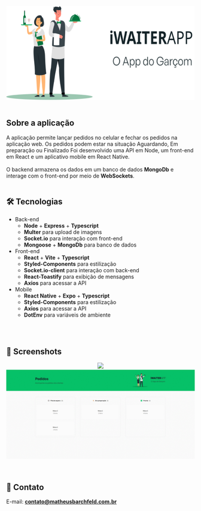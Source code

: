 <div align="center">
  <img src="https://github.com/Barchf3ld/iWaiterApp/blob/main/fe/src/assets/images/logogreen.svg" width="620" height="250"/>
</div>
<br />

## Sobre a aplicação
A aplicação permite lançar pedidos no celular e fechar os pedidos na aplicação web. Os pedidos podem estar na situação Aguardando, Em preparação ou Finalizado
Foi desenvolvido uma API em Node, um front-end em React e um aplicativo mobile em React Native.<br />
<br />
O backend armazena os dados em um banco de dados __MongoDb__ e interage com o front-end por meio de __WebSockets__.<br/>
<br />

## :hammer_and_wrench: Tecnologias
* Back-end
  * __Node__ + __Express__ + __Typescript__
  * __Multer__ para upload de imagens
  * __Socket.io__ para interação com front-end
  * __Mongoose__ + __MongoDb__ para banco de dados
* Front-end
  * __React__ + __Vite__ + __Typescript__
  * __Styled-Components__ para estilização
  * __Socket.io-client__ para interação com back-end
  * __React-Toastify__ para exibição de mensagens
  * __Axios__ para acessar a API
* Mobile
  * __React Native__ + __Expo__ + __Typescript__
  * __Styled-Components__ para estilização
  * __Axios__ para acessar a API
  * __DotEnv__ para variáveis de ambiente
<br />

<br />

## :camera_flash: Screenshots

<div align="center">

![](https://github.com/Barchf3ld/iWaiterApp/blob/main/fe/src/assets/images/mobile.gif) <br />
![](https://github.com/Barchf3ld/iWaiterApp/blob/main/fe/src/assets/images/web.gif)
</div>

<br />

## :email: Contato

E-mail: [**contato@matheusbarchfeld.com.br**](mailto:contati@matheusbarchfeld.com.br)
